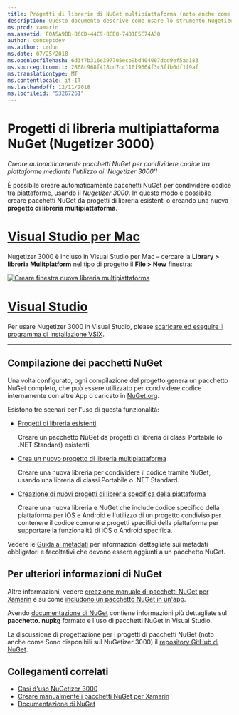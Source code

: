 ```yaml
---
title: Progetti di librerie di NuGet multipiattaforma (noto anche come Nugetizer 3000)
description: Questo documento descrive come usare lo strumento Nugetizer 3000 per creare automaticamente pacchetti NuGet per condividere codice tra piattaforme.
ms.prod: xamarin
ms.assetid: F0A5A9BB-86CD-44C9-8EE8-74D1E5E74A30
author: conceptdev
ms.author: crdun
ms.date: 07/25/2018
ms.openlocfilehash: 6d3f7b316e397705ecb9bd404007dcd9ef5aa183
ms.sourcegitcommit: 2868c968f418cd7cc110f9664f3c3ffb6df1f9af
ms.translationtype: MT
ms.contentlocale: it-IT
ms.lasthandoff: 12/11/2018
ms.locfileid: "53267261"
---
```

# <a name="nuget-multiplatform-library-projects-nugetizer-3000"></a>Progetti di libreria multipiattaforma NuGet (Nugetizer 3000)

_Creare automaticamente pacchetti NuGet per condividere codice tra piattaforme mediante l'utilizzo di 'Nugetizer 3000'!_

È possibile creare automaticamente pacchetti NuGet per condividere codice tra piattaforme, usando il _Nugetizer 3000_. In questo modo è possibile creare pacchetti NuGet da progetti di libreria esistenti o creando una nuova **progetto di libreria multipiattaforma**.

# <a name="visual-studio-for-mactabmacos"></a>[Visual Studio per Mac](#tab/macos)

Nugetizer 3000 è incluso in Visual Studio per Mac &ndash; cercare la **Library > libreria Mulitplatform** nel tipo di progetto il **File > New** finestra:

[![](images/mulitplatform-library-sml.png "Creare finestra nuova libreria multipiattaforma")](images/mulitplatform-library.png#lightbox)

# <a name="visual-studiotabwindows"></a>[Visual Studio](#tab/windows)

Per usare Nugetizer 3000 in Visual Studio, please [scaricare ed eseguire il programma di installazione VSIX](http://bit.ly/nugetizer-2017).

-----

## <a name="building-nuget-packages"></a>Compilazione dei pacchetti NuGet

Una volta configurato, ogni compilazione del progetto genera un pacchetto NuGet completo, che può essere utilizzato per condividere codice internamente con altre App o caricato in [NuGet.org](https://www.nuget.org).

Esistono tre scenari per l'uso di questa funzionalità:

- [Progetti di libreria esistenti](existing-library.md)

  Creare un pacchetto NuGet da progetti di libreria di classi Portabile (o .NET Standard) esistenti.

- [Crea un nuovo progetto di libreria multipiattaforma](single-codebase.md)

  Creare una nuova libreria per condividere il codice tramite NuGet, usando una libreria di classi Portabile o .NET Standard.

- [Creazione di nuovi progetti di libreria specifica della piattaforma](platform-specific.md)

  Creare una nuova libreria e NuGet che include codice specifico della piattaforma per iOS e Android e l'utilizzo di un progetto condiviso per contenere il codice comune e progetti specifici della piattaforma per supportare la funzionalità di iOS o Android specifica.

Vedere le [Guida ai metadati](metadata.md) per informazioni dettagliate sui metadati obbligatori e facoltativi che devono essere aggiunti a un pacchetto NuGet.

## <a name="further-nuget-information"></a>Per ulteriori informazioni di NuGet

Altre informazioni, vedere [creazione manuale di pacchetti NuGet per Xamarin](~/cross-platform/app-fundamentals/nuget-manual.md) e su come [includono un pacchetto NuGet in un'app](https://docs.microsoft.com/visualstudio/mac/nuget-walkthrough).

Avendo [documentazione di NuGet](https://docs.microsoft.com/nuget/) contiene informazioni più dettagliate sul **pacchetto. nupkg** formato e l'uso di pacchetti NuGet in Visual Studio.

La discussione di progettazione per i progetti di pacchetti NuGet (noto anche come Sono disponibili sul NuGetizer 3000) il [repository GitHub di NuGet](https://github.com/NuGet/Home/wiki/NuGetizer-3000).

## <a name="related-links"></a>Collegamenti correlati

- [Casi d'uso NuGetizer 3000](https://github.com/NuGet/Home/wiki/NuGetizer-Core-Scenarios)
- [Creare manualmente i pacchetti NuGet per Xamarin](~/cross-platform/app-fundamentals/nuget-manual.md)
- [Documentazione di NuGet](https://docs.microsoft.com/nuget/)
